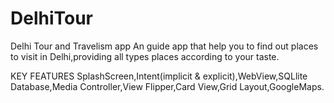 # DelhiTour
Delhi Tour and Travelism app
An guide app that help you to find out places to visit in Delhi,providing all types places according to your taste.

KEY FEATURES
SplashScreen,Intent(implicit & explicit),WebView,SQLlite Database,Media Controller,View Flipper,Card View,Grid Layout,GoogleMaps.
